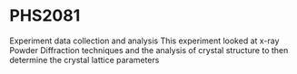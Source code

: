 # PHS2081
Experiment data collection and analysis
This experiment looked at x-ray Powder Diffraction techniques and the analysis of crystal structure to then determine the crystal lattice parameters
